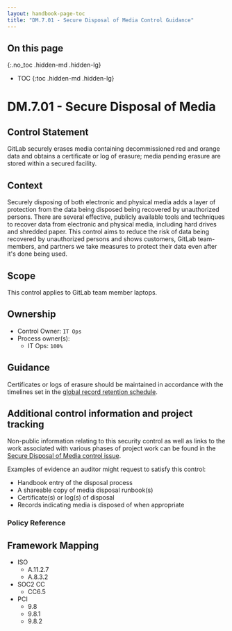 ```yaml
---
layout: handbook-page-toc
title: "DM.7.01 - Secure Disposal of Media Control Guidance"
---
```


## On this page
{:.no_toc .hidden-md .hidden-lg}

- TOC
{:toc .hidden-md .hidden-lg}

# DM.7.01 - Secure Disposal of Media

## Control Statement

GitLab securely erases media containing decommissioned red and orange data and obtains a certificate or log of erasure; media pending erasure are stored within a secured facility.

## Context

Securely disposing of both electronic and physical media adds a layer of protection from the data being disposed being recovered by unauthorized persons. There are several effective, publicly available tools and techniques to recover data from electronic and physical media, including hard drives and shredded paper. This control aims to reduce the risk of data being recovered by unauthorized persons and shows customers, GitLab team-members, and partners we take measures to protect their data even after it's done being used.

## Scope

This control applies to GitLab team member laptops. 

## Ownership

* Control Owner: `IT Ops`
* Process owner(s):
    * IT Ops: `100%`

## Guidance

Certificates or logs of erasure should be maintained in accordance with the timelines set in the [global record retention schedule](https://docs.google.com/spreadsheets/d/1EbyOSQvjiT4KJGB0_evhJEfKlvp2qKaJJbyzknCEPzA/edit#gid=2111185845).

## Additional control information and project tracking

Non-public information relating to this security control as well as links to the work associated with various phases of project work can be found in the [Secure Disposal of Media control issue](https://gitlab.com/gitlab-com/gl-security/compliance/compliance/issues/802).

Examples of evidence an auditor might request to satisfy this control:

* Handbook entry of the disposal process
* A shareable copy of media disposal runbook(s)
* Certificate(s) or log(s) of disposal
* Records indicating media is disposed of when appropriate

### Policy Reference

## Framework Mapping

* ISO
  * A.11.2.7
  * A.8.3.2
* SOC2 CC
  * CC6.5
* PCI
  * 9.8
  * 9.8.1
  * 9.8.2
